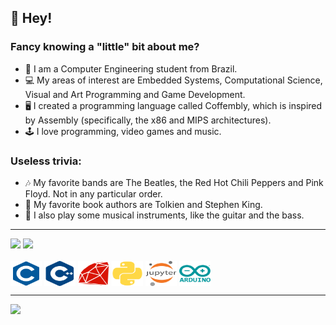 ## 🦆 Hey!

### Fancy knowing a "little" bit about me?

* 🏫 I am a Computer Engineering student from Brazil.
* 💻 My areas of interest are Embedded Systems, Computational Science, Visual and Art Programming and Game Development.
* 🖥️ I created a programming language called Coffembly, which is inspired by Assembly (specifically, the x86 and MIPS architectures).
* 🕹️ I love programming, video games and music.

### Useless trivia:

* 🎶 My favorite bands are The Beatles, the Red Hot Chili Peppers and Pink Floyd. Not in any particular order.
* 📖 My favorite book authors are Tolkien and Stephen King.
* 🎸 I also play some musical instruments, like the guitar and the bass.

---

<div>
  <img height=160em src="https://github-readme-stats.vercel.app/api?username=UalaceCafe&show_icons=true&theme=radical"/>

  <img height=160em src="https://github-readme-stats.vercel.app/api/top-langs/?username=UalaceCafe&hide_progress=true&theme=radical"/>
</div>

<div style="display: inline_block"><br>
  <img align="center" alt="C" height="40" width="50" src="https://github.com/devicons/devicon/blob/master/icons/c/c-plain.svg">
  <img align="center" alt="C" height="40" width="50" src="https://github.com/devicons/devicon/blob/master/icons/cplusplus/cplusplus-plain.svg">
  <img align="center" alt="Ruby" height="40" width="50" src="https://github.com/devicons/devicon/blob/master/icons/ruby/ruby-plain.svg">
  <img align="center" alt="Python" height="40" width="50" src="https://github.com/devicons/devicon/blob/master/icons/python/python-plain.svg">
  <img align="center" alt="Jupyter" height="40" width="50" src="https://github.com/devicons/devicon/blob/master/icons/jupyter/jupyter-original-wordmark.svg">
  <img align="center" alt="Arduino" height="40" width="50" src="https://github.com/devicons/devicon/blob/master/icons/arduino/arduino-original-wordmark.svg">
</div>

---

<div>
  <a href="https://www.linkedin.com/in/ualace-henrique-santos-café-0b864a203/" target="_blank"><img src="https://img.shields.io/badge/-LinkedIn-%230077B5?style=for-the-badge&logo=linkedin&logoColor=white" target="_blank"></a>
</div>
